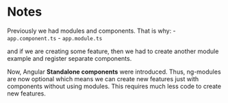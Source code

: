 # Notes

Previously we had modules and components. That is why:
    - `app.component.ts`
    - `app.module.ts`

and if we are creating some feature, then we had to create another module example and register separate components.

Now, Angular **Standalone components** were introduced. Thus, ng-modules are now optional which means we can create new features just with components without using modules. This requires much less code to create new features.

